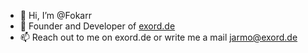 - 👋 Hi, I’m @Fokarr
- 🤖 Founder and Developer of [exord.de](https://exord.de)
- 📫 Reach out to me on exord.de or write me a mail jarmo@exord.de



<!---
Fokarr/Fokarr is a ✨ special ✨ repository because its `README.md` (this file) appears on your GitHub profile.
You can click the Preview link to take a look at your changes.
--->
